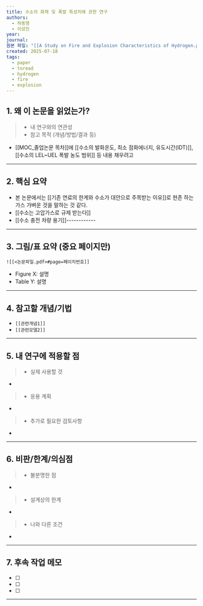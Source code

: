 ```yaml
---
title: 수소의 화재 및 폭발 특성치에 관한 연구
authors:
  - 하동명
  - 이성진
year: 
journal: 
원본 파일: "[[A Study on Fire and Explosion Characteristics of Hydrogen.pdf]]"
created: 2025-07-18
tags:
  - paper
  - toread
  - hydrogen
  - fire
  - explosion
---
```

## 1. 왜 이 논문을 읽었는가?
> - 내 연구와의 연관성
> - 참고 목적 (개념/방법/결과 등)
- [[MOC_졸업논문 목차]]에 [[수소의 발화온도, 최소 점화에너지, 유도시간(IDT)]], [[수소의 LEL~UEL 폭발 농도 범위]] 등 내용 채우려고 
---

## 2. 핵심 요약
- 본 논문에서는 [[기존 연료의 한계와 수소가 대안으로 주목받는 이유]]로 현존 하는 가스 가벼운 것을 말하는 것 같다.
- [[수소는 고압가스로 규제 받는다]]
- [[수소 충전 차량 용기]]------------


---

## 3. 그림/표 요약 (중요 페이지만)
`![[<논문파일.pdf>#page=페이지번호]]`

- Figure X: 설명  
- Table Y: 설명

---

## 4. 참고할 개념/기법
- `[[관련개념1]]`
- `[[관련모델2]]`

---

## 5. 내 연구에 적용할 점
> - 실제 사용할 것
- 

> - 응용 계획
- 

> - 추가로 필요한 검토사항
- 


---



## 6. 비판/한계/의심점
> - 불분명한 점
- 

>- 설계상의 한계
- 

> - 나와 다른 조건
- 

---

## 7. 후속 작업 메모
- [ ] 
- [ ] 
- [ ] 

---
